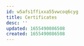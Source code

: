 ```yaml
---
id: w5afs1ffixxa55vwcoq6cyg
title: Certificates
desc: ''
updated: 1655490086508
created: 1655490086508
---
```


